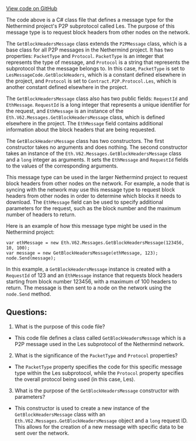 [View code on GitHub](https://github.com/NethermindEth/nethermind/src/Nethermind/Nethermind.Network/P2P/Subprotocols/Les/Messages/GetBlockHeadersMessage.cs)

The code above is a C# class file that defines a message type for the Nethermind project's P2P subprotocol called Les. The purpose of this message type is to request block headers from other nodes on the network. 

The `GetBlockHeadersMessage` class extends the `P2PMessage` class, which is a base class for all P2P messages in the Nethermind project. It has two properties: `PacketType` and `Protocol`. `PacketType` is an integer that represents the type of message, and `Protocol` is a string that represents the subprotocol that the message belongs to. In this case, `PacketType` is set to `LesMessageCode.GetBlockHeaders`, which is a constant defined elsewhere in the project, and `Protocol` is set to `Contract.P2P.Protocol.Les`, which is another constant defined elsewhere in the project.

The `GetBlockHeadersMessage` class also has two public fields: `RequestId` and `EthMessage`. `RequestId` is a long integer that represents a unique identifier for the request, and `EthMessage` is an instance of the `Eth.V62.Messages.GetBlockHeadersMessage` class, which is defined elsewhere in the project. The `EthMessage` field contains additional information about the block headers that are being requested.

The `GetBlockHeadersMessage` class has two constructors. The first constructor takes no arguments and does nothing. The second constructor takes an instance of the `Eth.V62.Messages.GetBlockHeadersMessage` class and a `long` integer as arguments. It sets the `EthMessage` and `RequestId` fields to the values of the corresponding arguments.

This message type can be used in the larger Nethermind project to request block headers from other nodes on the network. For example, a node that is syncing with the network may use this message type to request block headers from other nodes in order to determine which blocks it needs to download. The `EthMessage` field can be used to specify additional parameters for the request, such as the block number and the maximum number of headers to return. 

Here is an example of how this message type might be used in the Nethermind project:

```
var ethMessage = new Eth.V62.Messages.GetBlockHeadersMessage(123456, 10, 100);
var message = new GetBlockHeadersMessage(ethMessage, 123);
node.Send(message);
```

In this example, a `GetBlockHeadersMessage` instance is created with a `RequestId` of 123 and an `EthMessage` instance that requests block headers starting from block number 123456, with a maximum of 100 headers to return. The message is then sent to a node on the network using the `node.Send` method.
## Questions: 
 1. What is the purpose of this code file?
- This code file defines a class called `GetBlockHeadersMessage` which is a P2P message used in the Les subprotocol of the Nethermind network.

2. What is the significance of the `PacketType` and `Protocol` properties?
- The `PacketType` property specifies the code for this specific message type within the Les subprotocol, while the `Protocol` property specifies the overall protocol being used (in this case, Les).

3. What is the purpose of the `GetBlockHeadersMessage` constructor with parameters?
- This constructor is used to create a new instance of the `GetBlockHeadersMessage` class with an `Eth.V62.Messages.GetBlockHeadersMessage` object and a `long` request ID. This allows for the creation of a new message with specific data to be sent over the network.